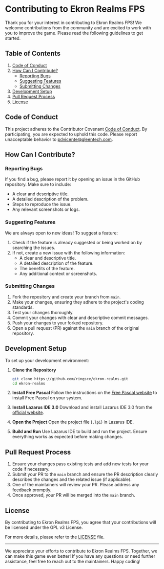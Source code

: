 # Contributing to Ekron Realms FPS

Thank you for your interest in contributing to Ekron Realms FPS! We welcome contributions from the community and are excited to work with you to improve the game. Please read the following guidelines to get started.

## Table of Contents

1. [Code of Conduct](#code-of-conduct)
2. [How Can I Contribute?](#how-can-i-contribute)
    - [Reporting Bugs](#reporting-bugs)
    - [Suggesting Features](#suggesting-features)
    - [Submitting Changes](#submitting-changes)
3. [Development Setup](#development-setup)
4. [Pull Request Process](#pull-request-process)
5. [License](#license)

## Code of Conduct

This project adheres to the Contributor Covenant [Code of Conduct](CODE_OF_CONDUCT.md). By participating, you are expected to uphold this code. Please report unacceptable behavior to [pdvicente@gleentech.com](mailto:pdvicente@gleentech.com).

## How Can I Contribute?

### Reporting Bugs

If you find a bug, please report it by opening an issue in the GitHub repository. Make sure to include:

- A clear and descriptive title.
- A detailed description of the problem.
- Steps to reproduce the issue.
- Any relevant screenshots or logs.

### Suggesting Features

We are always open to new ideas! To suggest a feature:

1. Check if the feature is already suggested or being worked on by searching the issues.
2. If not, create a new issue with the following information:
   - A clear and descriptive title.
   - A detailed description of the feature.
   - The benefits of the feature.
   - Any additional context or screenshots.

### Submitting Changes

1. Fork the repository and create your branch from `main`.
2. Make your changes, ensuring they adhere to the project's coding standards.
3. Test your changes thoroughly.
4. Commit your changes with clear and descriptive commit messages.
5. Push your changes to your forked repository.
6. Open a pull request (PR) against the `main` branch of the original repository.

## Development Setup

To set up your development environment:

1. **Clone the Repository**
   ```bash
   git clone https://github.com/ringsce/ekron-realms.git
   cd ekron-realms
   ```

2. **Install Free Pascal**
   Follow the instructions on the [Free Pascal website](https://www.freepascal.org/download.html) to install Free Pascal on your system.

3. **Install Lazarus IDE 3.0**
   Download and install Lazarus IDE 3.0 from the [official website](https://www.lazarus-ide.org/).

4. **Open the Project**
   Open the project file (`.lpi`) in Lazarus IDE.

5. **Build and Run**
   Use Lazarus IDE to build and run the project. Ensure everything works as expected before making changes.

## Pull Request Process

1. Ensure your changes pass existing tests and add new tests for your code if necessary.
2. Submit your PR to the `main` branch and ensure the PR description clearly describes the changes and the related issue (if applicable).
3. One of the maintainers will review your PR. Please address any feedback promptly.
4. Once approved, your PR will be merged into the `main` branch.

## License

By contributing to Ekron Realms FPS, you agree that your contributions will be licensed under the GPL v3 License.

For more details, please refer to the [LICENSE](LICENSE) file.

---

We appreciate your efforts to contribute to Ekron Realms FPS. Together, we can make this game even better! If you have any questions or need further assistance, feel free to reach out to the maintainers. Happy coding!